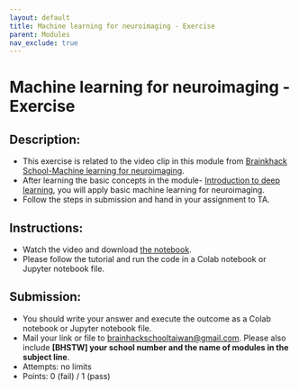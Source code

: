 ```yaml
---
layout: default
title: Machine learning for neuroimaging - Exercise
parent: Modules
nav_exclude: true
---
```


# Machine learning for neuroimaging - Exercise

## Description:

- This exercise is related to the video clip in this module from [Brainkhack School-Machine learning for neuroimaging](https://school-brainhack.github.io/modules/machine_learning_neuroimaging/).
- After learning the basic concepts in the module- [Introduction to deep learning](https://school-brainhack.github.io/modules/machine_learning_basics/), you will apply basic machine learning for neuroimaging. 
- Follow the steps in submission and hand in your assignment to TA.


## Instructions:

- Watch the video and download [the notebook](https://github.com/neurodatascience/course-materials-2020/blob/master/lectures/14-may/03-intro-to-machine-learning/ML_Regression_Tutorial.ipynb).
- Please follow the tutorial and run the code in a Colab notebook or Jupyter notebook file.

## Submission:

- You should write your answer and execute the outcome as a Colab notebook or Jupyter notebook file.
- Mail your link or file to brainhackschooltaiwan@gmail.com. Please also include **[BHSTW] your school number and the name of modules in the subject line**.
- Attempts: no limits
- Points: 0 (fail) / 1 (pass)
